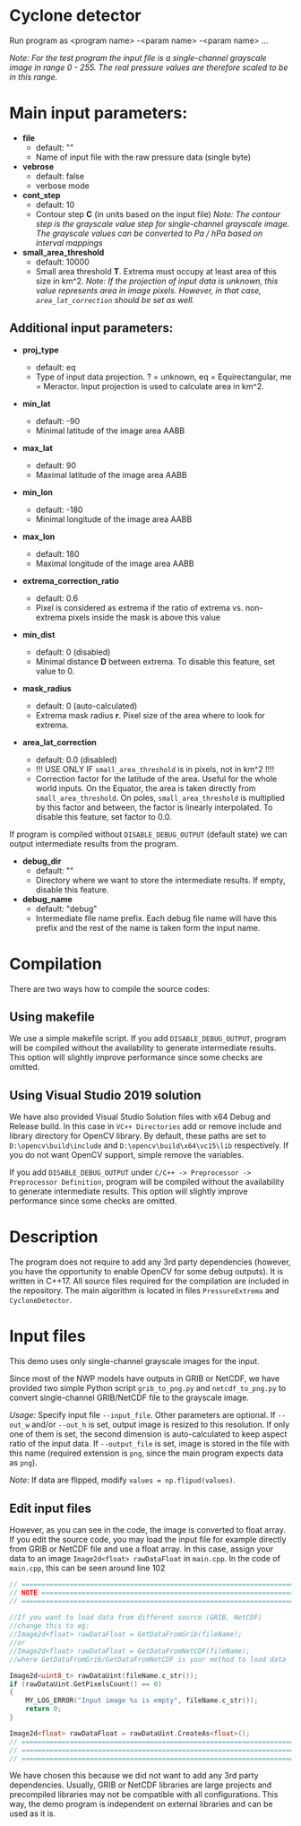 # Cyclone detector

Run program as \<program name\> -\<param name\> -\<param name\> ...

*Note:
For the test program the input file is a single-channel grayscale image in range 0 - 255. 
The real pressure values are therefore scaled to be in this range.*

# Main input parameters:

- **file** 
	- default: "" 
	- Name of input file with the raw pressure data (single byte)
- **vebrose**
	- default: false 
	- verbose mode
- **cont_step**
	- default: 10
	- Contour step **C** (in units based on the input file)
	 *Note: The contour step is the grayscale value step for single-channel grayscale image. The grayscale values can be converted to Pa / hPa based on interval mappings*
- **small_area_threshold**
	- default: 10000
	- Small area threshold **T**. Extrema must occupy at least area of this size in km^2. 
	  *Note: If the projection of input data is unknown, this value represents area in image pixels. However, in that case, `area_lat_correction` should be set as well.* 

## Additional input parameters:

- **proj_type**
	- default: eq
	- Type of input data projection. ? = unknown, eq = Equirectangular, me = Meractor. Input projection is used to calculate area in km^2.
- **min_lat**
	- default: -90
	- Minimal latitude of the image area AABB
- **max_lat**
	- default: 90
	- Maximal latitude of the image area AABB
- **min_lon**
	- default: -180
	- Minimal longitude of the image area AABB
- **max_lon**
	- default: 180
	- Maximal longitude of the image area AABB

- **extrema_correction_ratio**
	- default: 0.6
	- Pixel is considered as extrema if the ratio of extrema vs. non-extrema pixels inside the mask is above this value
- **min_dist**
	- default: 0  (disabled)
	- Minimal distance **D** between extrema. To disable this feature, set value to 0.
- **mask_radius**
	- default: 0 (auto-calculated)
	- Extrema mask radius **r**. Pixel size of the area where to look for extrema.
- **area_lat_correction**
	- default: 0.0 (disabled)
	- !!! USE ONLY IF `small_area_threshold` is in pixels, not in km^2 !!!!
	- Correction factor for the latitude of the area. Useful for the whole world inputs.
	  On the Equator, the area is taken directly from `small_area_threshold`. 
	  On poles, `small_area_threshold` is multiplied by this factor and between, the factor is linearly interpolated. To disable this feature, set factor to 0.0.

If program is compiled without `DISABLE_DEBUG_OUTPUT` (default state) we can output intermediate results from the program.

- **debug_dir**
	- default: ""
	- Directory where we want to store the intermediate results. If empty, disable this feature.
- **debug_name**
	- default: "debug" 
	- Intermediate file name prefix. Each debug file name will have this prefix and the rest of the name is taken form the input name.


# Compilation

There are two ways how to compile the source codes:

## Using makefile
We use a simple makefile script. 
If you add `DISABLE_DEBUG_OUTPUT`, program will be compiled without the availability to generate intermediate results. 
This option will slightly improve performance since some checks are omitted.

## Using Visual Studio 2019 solution
We have also provided Visual Studio Solution files with x64 Debug and Release build.
In this case in `VC++ Directories` add or remove include and library directory for OpenCV library. By default, these paths are set to
`D:\opencv\build\include` and `D:\opencv\build\x64\vc15\lib` respectively. If you do not want OpenCV support, simple remove the variables.

If you add `DISABLE_DEBUG_OUTPUT` under `C/C++ -> Preprocessor -> Preprocessor Definition`, program will be compiled without the availability to generate intermediate results. 
This option will slightly improve performance since some checks are omitted.


# Description

The program does not require to add any 3rd party dependencies 
(however, you have the opportunity to enable OpenCV for some debug outputs). 
It is written in C++17. 
All source files required for the compilation are included in the repository. 
The main algorithm is located in files `PressureExtrema` and `CycloneDetector`.

# Input files
This demo uses only single-channel grayscale images for the input. 

Since most of the NWP models have outputs in GRIB or NetCDF, 
we have provided two simple Python script `grib_to_png.py` and `netcdf_to_png.py` to convert single-channel GRIB/NetCDF file to the grayscale image.

*Usage:* 
Specify input file `--input_file`. Other parameters are optional. 
If `--out_w` and/or `--out_h` is set, output image is resized to this resolution. 
If only one of them is set, the second dimension is auto-calculated to keep aspect ratio of the input data.
If `--output_file` is set, image is stored in the file with this name (required extension is `png`, since the main program expects data as `png`).

*Note:*
If data are flipped, modify `values = np.flipud(values)`.


## Edit input files
However, as you can see in the code, the image is converted to float array. 
If you edit the source code, you may load the input file for example directly from GRIB or NetCDF file and use a float array.
In this case, assign your data to an image `Image2d<float> rawDataFloat` in `main.cpp`.
In the code of `main.cpp`, this can be seen around line 102

```C++
// ======================================================================
// NOTE =================================================================
// ======================================================================
 
//If you want to load data from different source (GRIB, NetCDF)
//change this to eg:	
//Image2d<float> rawDataFloat = GetDataFromGrib(fileName);
//or
//Image2d<float> rawDataFloat = GetDataFromNetCDF(fileName);
//where GetDataFromGrib/GetDataFromNetCDF is your method to load data

Image2d<uint8_t> rawDataUint(fileName.c_str());
if (rawDataUint.GetPixelsCount() == 0)
{
	MY_LOG_ERROR("Input image %s is empty", fileName.c_str());
	return 0;
}

Image2d<float> rawDataFloat = rawDataUint.CreateAs<float>();
// ======================================================================
// ======================================================================
// ======================================================================
```
We have chosen this because we did not want to add any 3rd party dependencies. 
Usually, GRIB or NetCDF libraries are large projects and precompiled libraries may not be compatible with all configurations.
This way, the demo program is independent on external libraries and can be used as it is.

